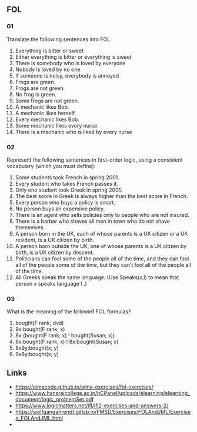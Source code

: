## FOL 

### 01
Translate the following sentences into FOL.    
1. Everything is bitter or sweet   
2. Either everything is bitter or everything is sweet  
3. There is somebody who is loved by everyone  
4. Nobody is loved by no one  
5. If someone is noisy, everybody is annoyed  
6. Frogs are green.  
7. Frogs are not green.  
8. No frog is green.  
9. Some frogs are not green.  
10. A mechanic likes Bob.  
11. A mechanic likes herself.  
12. Every mechanic likes Bob.  
13. Some mechanic likes every nurse.  
14. There is a mechanic who is liked by every nurse  

### 02
Represent the following sentences in first-order logic, using a consistent vocabulary (which you must define):  
1. Some students took French in spring 2001.  
2. Every student who takes French passes it.  
3. Only one student took Greek in spring 2001.  
4. The best score in Greek is always higher than the best score in French.  
5. Every person who buys a policy is smart.  
6. No person buys an expensive policy.  
7. There is an agent who sells policies only to people who are not insured.  
8. There is a barber who shaves all men in town who do not shave themselves.  
9. A person born in the UK, each of whose parents is a UK citizen or a UK resident, is a UK citizen by birth.  
10. A person born outside the UK, one of whose parents is a UK citizen by birth, is a UK citizen by descent.  
11. Politicians can fool some of the people all of the time, and they can fool all of the people some of the time, but they can’t fool all of the people all of the time.  
12. All Greeks speak the same language. (Use Speaks(x,l)  to mean that person x  speaks language l .)  

### 03  

What is the meaning of the followinf FOL formulas?
1. bought(F rank; dvd)  
2. 9x:bought(F rank; x)  
3. 8x:(bought(F rank; x) ! bought(Susan; x))  
4. 8x:bought(F rank; x) ! 8x:bought(Susan; x)  
5. 8x9y:bought(x; y)  
6. 9x8y:bought(x; y)  

## Links
- https://aimacode.github.io/aima-exercises/fol-exercises/  
- https://www.hansrajcollege.ac.in/hCPanel/uploads/elearning/elearning_document/logic_problemSet.pdf  
- https://www.logicmatters.net/ifl/ifl2-exercises-and-answers-2/  
- https://wolfgangahrendt.gitlab.io/FMSD/Exercises/FOLAndJML/Exercises_FOLAndJML.html  
- 
